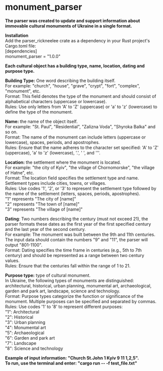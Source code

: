 # monument_parser

**The parser was created to update and support information about immovable cultural monuments of Ukraine in a single format.**  

**Installation**  
Add the parser_rickneelee crate as a dependency in your Rust project's Cargo.toml file:  
[dependencies]  
monument_parser = "1.0.0"  

**Each cultural object has a building type, name, location, dating and purpose type.**    

**Building Type:** One word describing the building itself.   
For example: "church", "house", "grave", "crypt", "fort", "complex", "monument", etc.  
Format: This field denotes the type of the monument and should consist of alphabetical characters (uppercase or lowercase).  
Rules: Use only letters from 'A' to 'Z' (uppercase) or 'a' to 'z' (lowercase) to define the type of the monument.  

**Name:** the name of the object itself.  
For example: "St. Paul", "Residential", "Zalizna Voda", "Shyroka Balka" and so on.  
Format: The name of the monument can include letters (uppercase or lowercase), spaces, periods, and apostrophes.  
Rules: Ensure that the name adheres to the character set specified: 'A' to 'Z' (uppercase), 'a' to 'z' (lowercase), '.', ' ', and '''.  

**Location:** the settlement where the monument is located.  
For example: "the city of Kyiv", "the village of Chornomorske", "the village of Hatne", etc.  
Format: The location field specifies the settlement type and name. Settlement types include cities, towns, or villages.  
Rules: Use codes '1', '2', or '3' to represent the settlement type followed by the name of the settlement (letters, spaces, periods, apostrophes).  
"1" represents "The city of [name]"  
"2" represents "The town of [name]"  
"3" represents "The village of [name]"  

**Dating**: Two numbers describing the century (must not exceed 21), the parser formats these dates as the first year of the first specified century and the last year of the second century.  
For example: The monument was built between the 9th and 11th centuries. The input data should contain the numbers "9" and "11", the parser will output "801-1100".  
Format: Dating specifies the time frame in centuries (e.g., 5th to 7th century) and should be represented as a range between two century values.  
Rules: Ensure that the centuries fall within the range of 1 to 21.  
 
**Purpose type:** type of cultural monument.  
In Ukraine, the following types of monuments are distinguished: architectural, historical, urban planning, monumental art, archaeological, garden and park art, landscape, science and technology.  
Format: Purpose types categorize the function or significance of the monument. Multiple purposes can be specified and separated by commas.  
Rules: Use codes '1' to '8' to represent different purposes:  
"1": Architectural  
"2": Historical  
"3": Urban planning  
"4": Monumental art  
"5": Archaeological  
"6": Garden and park art  
"7": Landscape   
"8": Science and technology  
 
**Example of input information: "Church St.John 1 Kyiv 9 11 1,2,5".**    
**To run, use the terminal and enter: "cargo run -- -f test_file.txt"**   
